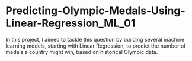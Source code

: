 # Predicting-Olympic-Medals-Using-Linear-Regression_ML_01
 In this project, I aimed to tackle this question by building several machine learning models, starting with Linear Regression, to predict the number of medals a country might win, based on historical Olympic data.
